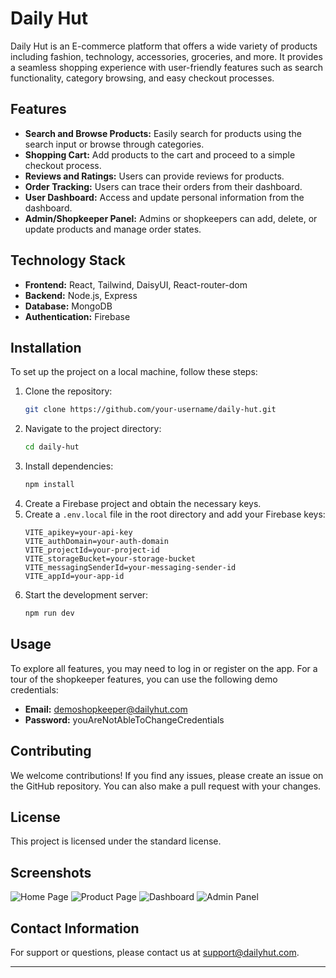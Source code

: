 # Daily Hut

Daily Hut is an E-commerce platform that offers a wide variety of products including fashion, technology, accessories, groceries, and more. It provides a seamless shopping experience with user-friendly features such as search functionality, category browsing, and easy checkout processes.

## Features

- **Search and Browse Products:** Easily search for products using the search input or browse through categories.
- **Shopping Cart:** Add products to the cart and proceed to a simple checkout process.
- **Reviews and Ratings:** Users can provide reviews for products.
- **Order Tracking:** Users can trace their orders from their dashboard.
- **User Dashboard:** Access and update personal information from the dashboard.
- **Admin/Shopkeeper Panel:** Admins or shopkeepers can add, delete, or update products and manage order states.

## Technology Stack

- **Frontend:** React, Tailwind, DaisyUI, React-router-dom
- **Backend:** Node.js, Express
- **Database:** MongoDB
- **Authentication:** Firebase

## Installation

To set up the project on a local machine, follow these steps:

1. Clone the repository:
   ```bash
   git clone https://github.com/your-username/daily-hut.git
   ```
2. Navigate to the project directory:
   ```bash
   cd daily-hut
   ```
3. Install dependencies:
   ```bash
   npm install
   ```
4. Create a Firebase project and obtain the necessary keys.
5. Create a `.env.local` file in the root directory and add your Firebase keys:
   ```
   VITE_apikey=your-api-key
   VITE_authDomain=your-auth-domain
   VITE_projectId=your-project-id
   VITE_storageBucket=your-storage-bucket
   VITE_messagingSenderId=your-messaging-sender-id
   VITE_appId=your-app-id
   ```
6. Start the development server:
   ```bash
   npm run dev
   ```

## Usage

To explore all features, you may need to log in or register on the app. For a tour of the shopkeeper features, you can use the following demo credentials:

- **Email:** demoshopkeeper@dailyhut.com
- **Password:** youAreNotAbleToChangeCredentials

## Contributing

We welcome contributions! If you find any issues, please create an issue on the GitHub repository. You can also make a pull request with your changes.

## License

This project is licensed under the standard license.

## Screenshots

![Home Page](url-to-screenshot)
![Product Page](url-to-screenshot)
![Dashboard](url-to-screenshot)
![Admin Panel](url-to-screenshot)

## Contact Information

For support or questions, please contact us at support@dailyhut.com.

---

